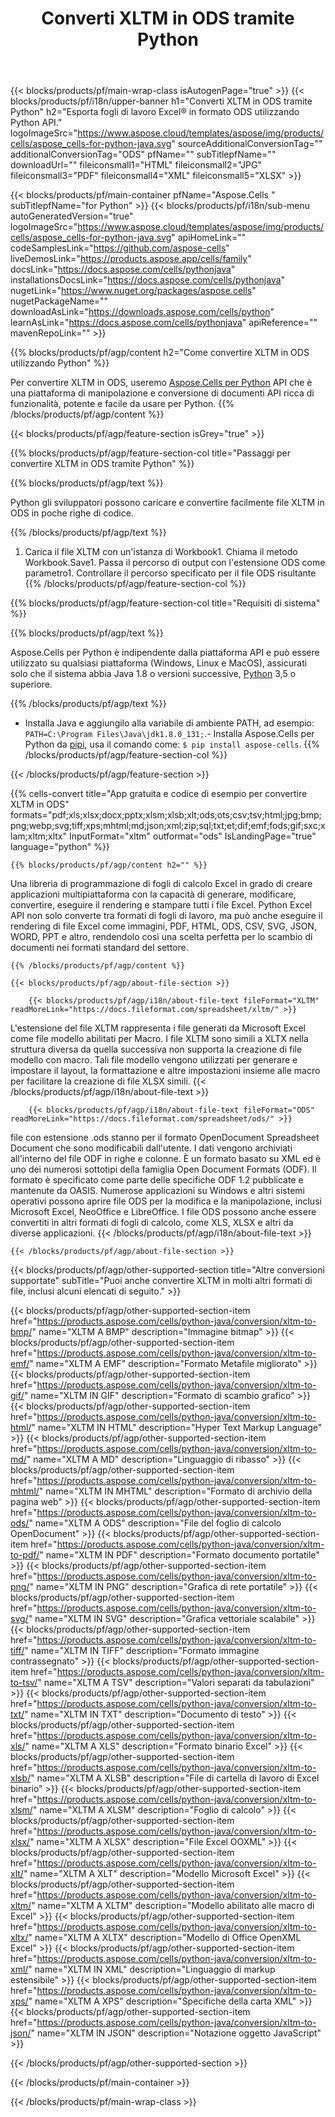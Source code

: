 ﻿---
title: Converti XLTM in ODS tramite Python
url: /it/python-java/conversion/xltm-to-ods/
description: Codice di esempio per la conversione da xltm a ods Python. Usa API codice di esempio per la conversione batch di file xltm in ods all'interno dell'applicazione Python.
---
{{< blocks/products/pf/main-wrap-class isAutogenPage="true" >}}
{{< blocks/products/pf/i18n/upper-banner h1="Converti XLTM in ODS tramite Python" h2="Esporta fogli di lavoro Excel® in formato ODS utilizzando Python API." logoImageSrc="https://www.aspose.cloud/templates/aspose/img/products/cells/aspose_cells-for-python-java.svg" sourceAdditionalConversionTag="" additionalConversionTag="ODS" pfName="" subTitlepfName="" downloadUrl="" fileiconsmall1="HTML" fileiconsmall2="JPG" fileiconsmall3="PDF" fileiconsmall4="XML" fileiconsmall5="XLSX" >}}

{{< blocks/products/pf/main-container pfName="Aspose.Cells " subTitlepfName="for Python" >}}
{{< blocks/products/pf/i18n/sub-menu autoGeneratedVersion="true" logoImageSrc="https://www.aspose.cloud/templates/aspose/img/products/cells/aspose_cells-for-python-java.svg" apiHomeLink="" codeSamplesLink="https://github.com/aspose-cells" liveDemosLink="https://products.aspose.app/cells/family" docsLink="https://docs.aspose.com/cells/pythonjava" installationsDocsLink="https://docs.aspose.com/cells/pythonjava" nugetLink="https://www.nuget.org/packages/aspose.cells" nugetPackageName="" downloadAsLink="https://downloads.aspose.com/cells/python" learnAsLink="https://docs.aspose.com/cells/pythonjava" apiReference="" mavenRepoLink="" >}}

{{% blocks/products/pf/agp/content h2="Come convertire XLTM in ODS utilizzando Python" %}}

 Per convertire XLTM in ODS, useremo
 [Aspose.Cells per Python](https://pypi.org/project/aspose-cells) 
 API che è una piattaforma di manipolazione e conversione di documenti API ricca di funzionalità, potente e facile da usare per Python. 
{{% /blocks/products/pf/agp/content %}}

{{< blocks/products/pf/agp/feature-section isGrey="true" >}}

{{% blocks/products/pf/agp/feature-section-col title="Passaggi per convertire XLTM in ODS tramite Python" %}}

{{% blocks/products/pf/agp/text %}}

 Python gli sviluppatori possono caricare e convertire facilmente file XLTM in ODS in poche righe di codice.

{{% /blocks/products/pf/agp/text %}}

1. Carica il file XLTM con un'istanza di Workbook1. Chiama il metodo Workbook.Save1. Passa il percorso di output con l'estensione ODS come parametro1. Controllare il percorso specificato per il file ODS risultante
{{% /blocks/products/pf/agp/feature-section-col %}}

{{% blocks/products/pf/agp/feature-section-col title="Requisiti di sistema" %}}

{{% blocks/products/pf/agp/text %}}

 Aspose.Cells per Python è indipendente dalla piattaforma API e può essere utilizzato su qualsiasi piattaforma (Windows, Linux e MacOS), assicurati solo che il sistema abbia Java 1.8 o versioni successive, [Python](https://www.python.org/downloads/) 3,5 o superiore. 
 
{{% /blocks/products/pf/agp/text %}}

- Installa Java e aggiungilo alla variabile di ambiente PATH, ad esempio: <code>PATH=C:\Program Files\Java\jdk1.8.0_131;</code>.- Installa Aspose.Cells per Python da <a href="https://pypi.org/project/aspose-cells/">pipi</a>, usa il comando come: <code>$ pip install aspose-cells</code>.
{{% /blocks/products/pf/agp/feature-section-col %}}

{{< /blocks/products/pf/agp/feature-section >}}

{{% cells-convert title="App gratuita e codice di esempio per convertire XLTM in ODS" formats="pdf;xls;xlsx;docx;pptx;xlsm;xlsb;xlt;ods;ots;csv;tsv;html;jpg;bmp;png;webp;svg;tiff;xps;mhtml;md;json;xml;zip;sql;txt;et;dif;emf;fods;gif;sxc;xlam;xltm;xltx" InputFormat="xltm" outformat="ods" IsLandingPage="true" language="python" %}}
 
<!-- aboutfile Starts -->

    {{% blocks/products/pf/agp/content h2="" %}}

 Una libreria di programmazione di fogli di calcolo Excel in grado di creare applicazioni multipiattaforma con la capacità di generare, modificare, convertire, eseguire il rendering e stampare tutti i file Excel. Python Excel API non solo converte tra formati di fogli di lavoro, ma può anche eseguire il rendering di file Excel come immagini, PDF, HTML, ODS, CSV, SVG, JSON, WORD, PPT e altro, rendendolo così una scelta perfetta per lo scambio di documenti nei formati standard del settore.

    {{% /blocks/products/pf/agp/content %}}

    {{< blocks/products/pf/agp/about-file-section >}}

        {{< blocks/products/pf/agp/i18n/about-file-text fileFormat="XLTM" readMoreLink="https://docs.fileformat.com/spreadsheet/xltm/" >}}
L'estensione del file XLTM rappresenta i file generati da Microsoft Excel come file modello abilitati per Macro. I file XLTM sono simili a XLTX nella struttura diversa da quella successiva non supporta la creazione di file modello con macro. Tali file modello vengono utilizzati per generare e impostare il layout, la formattazione e altre impostazioni insieme alle macro per facilitare la creazione di file XLSX simili.
        {{< /blocks/products/pf/agp/i18n/about-file-text >}}

        {{< blocks/products/pf/agp/i18n/about-file-text fileFormat="ODS" readMoreLink="https://docs.fileformat.com/spreadsheet/ods/" >}}
file con estensione .ods stanno per il formato OpenDocument Spreadsheet Document che sono modificabili dall'utente. I dati vengono archiviati all'interno del file ODF in righe e colonne. È un formato basato su XML ed è uno dei numerosi sottotipi della famiglia Open Document Formats (ODF). Il formato è specificato come parte delle specifiche ODF 1.2 pubblicate e mantenute da OASIS. Numerose applicazioni su Windows e altri sistemi operativi possono aprire file ODS per la modifica e la manipolazione, inclusi Microsoft Excel, NeoOffice e LibreOffice. I file ODS possono anche essere convertiti in altri formati di fogli di calcolo, come XLS, XLSX e altri da diverse applicazioni.
        {{< /blocks/products/pf/agp/i18n/about-file-text >}}

    {{< /blocks/products/pf/agp/about-file-section >}}

<!-- aboutfile Ends -->

{{< blocks/products/pf/agp/other-supported-section title="Altre conversioni supportate" subTitle="Puoi anche convertire XLTM in molti altri formati di file, inclusi alcuni elencati di seguito." >}}

{{< blocks/products/pf/agp/other-supported-section-item href="https://products.aspose.com/cells/python-java/conversion/xltm-to-bmp/" name="XLTM A BMP" description="Immagine bitmap" >}}
{{< blocks/products/pf/agp/other-supported-section-item href="https://products.aspose.com/cells/python-java/conversion/xltm-to-emf/" name="XLTM A EMF" description="Formato Metafile migliorato" >}}
{{< blocks/products/pf/agp/other-supported-section-item href="https://products.aspose.com/cells/python-java/conversion/xltm-to-gif/" name="XLTM IN GIF" description="Formato di scambio grafico" >}}
{{< blocks/products/pf/agp/other-supported-section-item href="https://products.aspose.com/cells/python-java/conversion/xltm-to-html/" name="XLTM IN HTML" description="Hyper Text Markup Language" >}}
{{< blocks/products/pf/agp/other-supported-section-item href="https://products.aspose.com/cells/python-java/conversion/xltm-to-md/" name="XLTM A MD" description="Linguaggio di ribasso" >}}
{{< blocks/products/pf/agp/other-supported-section-item href="https://products.aspose.com/cells/python-java/conversion/xltm-to-mhtml/" name="XLTM IN MHTML" description="Formato di archivio della pagina web" >}}
{{< blocks/products/pf/agp/other-supported-section-item href="https://products.aspose.com/cells/python-java/conversion/xltm-to-ods/" name="XLTM A ODS" description="File del foglio di calcolo OpenDocument" >}}
{{< blocks/products/pf/agp/other-supported-section-item href="https://products.aspose.com/cells/python-java/conversion/xltm-to-pdf/" name="XLTM IN PDF" description="Formato documento portatile" >}}
{{< blocks/products/pf/agp/other-supported-section-item href="https://products.aspose.com/cells/python-java/conversion/xltm-to-png/" name="XLTM IN PNG" description="Grafica di rete portatile" >}}
{{< blocks/products/pf/agp/other-supported-section-item href="https://products.aspose.com/cells/python-java/conversion/xltm-to-svg/" name="XLTM IN SVG" description="Grafica vettoriale scalabile" >}}
{{< blocks/products/pf/agp/other-supported-section-item href="https://products.aspose.com/cells/python-java/conversion/xltm-to-tiff/" name="XLTM IN TIFF" description="Formato immagine contrassegnato" >}}
{{< blocks/products/pf/agp/other-supported-section-item href="https://products.aspose.com/cells/python-java/conversion/xltm-to-tsv/" name="XLTM A TSV" description="Valori separati da tabulazioni" >}}
{{< blocks/products/pf/agp/other-supported-section-item href="https://products.aspose.com/cells/python-java/conversion/xltm-to-txt/" name="XLTM IN TXT" description="Documento di testo" >}}
{{< blocks/products/pf/agp/other-supported-section-item href="https://products.aspose.com/cells/python-java/conversion/xltm-to-xls/" name="XLTM A XLS" description="Formato binario Excel" >}}
{{< blocks/products/pf/agp/other-supported-section-item href="https://products.aspose.com/cells/python-java/conversion/xltm-to-xlsb/" name="XLTM A XLSB" description="File di cartella di lavoro di Excel binario" >}}
{{< blocks/products/pf/agp/other-supported-section-item href="https://products.aspose.com/cells/python-java/conversion/xltm-to-xlsm/" name="XLTM A XLSM" description="Foglio di calcolo" >}}
{{< blocks/products/pf/agp/other-supported-section-item href="https://products.aspose.com/cells/python-java/conversion/xltm-to-xlsx/" name="XLTM A XLSX" description="File Excel OOXML" >}}
{{< blocks/products/pf/agp/other-supported-section-item href="https://products.aspose.com/cells/python-java/conversion/xltm-to-xlt/" name="XLTM A XLT" description="Modello Microsoft Excel" >}}
{{< blocks/products/pf/agp/other-supported-section-item href="https://products.aspose.com/cells/python-java/conversion/xltm-to-xltm/" name="XLTM A XLTM" description="Modello abilitato alle macro di Excel" >}}
{{< blocks/products/pf/agp/other-supported-section-item href="https://products.aspose.com/cells/python-java/conversion/xltm-to-xltx/" name="XLTM A XLTX" description="Modello di Office OpenXML Excel" >}}
{{< blocks/products/pf/agp/other-supported-section-item href="https://products.aspose.com/cells/python-java/conversion/xltm-to-xml/" name="XLTM IN XML" description="Linguaggio di markup estensibile" >}}
{{< blocks/products/pf/agp/other-supported-section-item href="https://products.aspose.com/cells/python-java/conversion/xltm-to-xps/" name="XLTM A XPS" description="Specifiche della carta XML" >}}
{{< blocks/products/pf/agp/other-supported-section-item href="https://products.aspose.com/cells/python-java/conversion/xltm-to-json/" name="XLTM IN JSON" description="Notazione oggetto JavaScript" >}}

{{< /blocks/products/pf/agp/other-supported-section >}}

{{< /blocks/products/pf/main-container >}}
    
{{< /blocks/products/pf/main-wrap-class >}}
